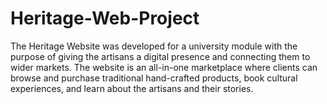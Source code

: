 # Heritage-Web-Project
The Heritage Website was developed for a university module with the purpose of giving the artisans a digital presence and connecting them to wider markets. The website is an all-in-one marketplace where clients can browse and purchase traditional hand-crafted products, book cultural experiences, and learn about the artisans and their stories.
